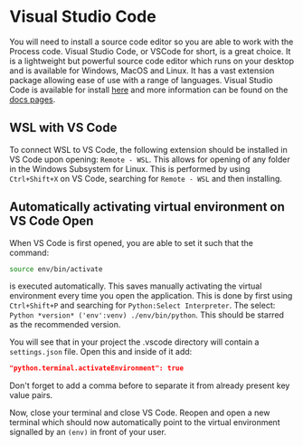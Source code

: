 # Visual Studio Code

You will need to install a source code editor so you are able to work with the Process code. Visual 
Studio Code, or VSCode for short, is a great choice. It is a lightweight but powerful source
code editor which runs on your desktop and is available for Windows, MacOS and Linux. It has a
vast extension package allowing ease of use with a range of languages. Visual Studio Code is
available for install [here](https://code.visualstudio.com/) and more information can be found on
the [docs pages](https://code.visualstudio.com/docs).

<h2>WSL with VS Code</h2>

To connect WSL to VS Code, the following extension should be installed in VS Code upon
opening: `Remote - WSL`. This allows for opening of any folder in the Windows Subsystem for
Linux. This is performed by using `Ctrl+Shift+X` on VS Code, searching for `Remote - WSL` and
then installing.

<h2>Automatically activating virtual environment on VS Code Open</h2>

When VS Code is first opened, you are able to set it such that the command:

```bash
source env/bin/activate
```

is executed automatically. This saves manually activating the virtual environment every time you 
open the application. This is done by first using `Ctrl+Shift+P` and searching for 
`Python:Select Interpreter`. The select: `Python *version* ('env':venv) ./env/bin/python`. This 
should be starred as the recommended version.

You will see that in your project the .vscode directory will contain a `settings.json` file. Open 
this and inside of it add:

```json
"python.terminal.activateEnvironment": true
```

Don't forget to add a comma before to separate it from already present key value pairs.

Now, close your terminal and close VS Code. Reopen and open a new terminal which should now 
automatically point to the virtual environment signalled by an `(env)` in front of your user.
